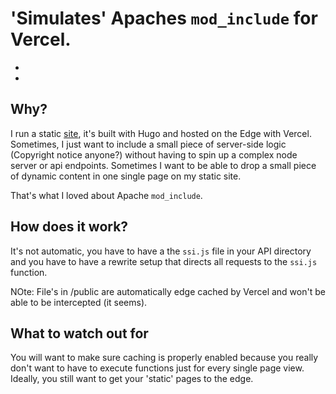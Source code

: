 'Simulates' Apaches `mod_include` for Vercel.
===============================

* <!--#include file="test.txt"-->

* <!--#include virtual="/api/time.js"-->

Why?
----

I run a static [site](https://paul.kinlan.me/), it's built with Hugo and hosted on the Edge with Vercel. Sometimes, I just
want to include a small piece of server-side logic (Copyright notice anyone?) without having to spin up a complex node server
or api endpoints. Sometimes I want to be able to drop a small piece of dynamic content in one single page on my static site.

That's what I loved about Apache `mod_include`.

How does it work?
-----------------

It's not automatic, you have to have a the `ssi.js` file in your API directory and you have to have a rewrite setup that directs
all requests to the `ssi.js` function.

NOte: File's in /public are automatically edge cached by Vercel and won't be able to be intercepted (it seems).

What to watch out for
---------------------

You will want to make sure caching is properly enabled because you really don't want to have to execute functions just for
every single page view. Ideally, you still want to get your 'static' pages to the edge.

